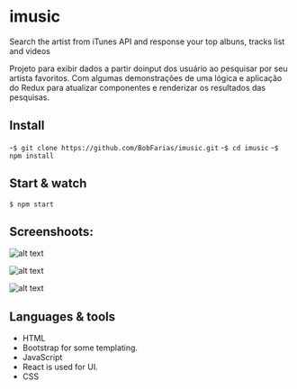 # imusic
Search the artist from iTunes API and response your top albuns, tracks list and videos

Projeto para exibir dados a partir doinput dos usuário ao pesquisar por seu artista favoritos. Com algumas demonstrações
de uma lógica e aplicação do Redux para atualizar componentes e renderizar os resultados das pesquisas.

## Install
-```$ git clone https://github.com/BobFarias/imusic.git```
-```$ cd imusic```
-```$ npm install```

## Start & watch
```$ npm start```

## Screenshoots:

![alt text](https://github.com/BobFarias/imusic/blob/master/screenshot.png)


![alt text](https://github.com/BobFarias/imusic/blob/master/screenshot1.png)


![alt text](https://github.com/BobFarias/imusic/blob/master/screenshot2.png)


## Languages & tools
- HTML
- Bootstrap for some templating.
- JavaScript
- React is used for UI.
- CSS



